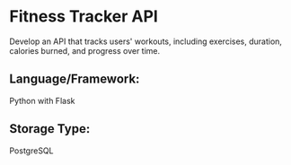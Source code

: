 # Fitness Tracker API
Develop an API that tracks users' workouts, including exercises, duration, calories burned, and progress over time.

## Language/Framework:
Python with Flask

## Storage Type:
PostgreSQL
